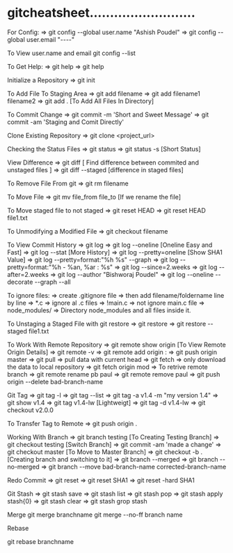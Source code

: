 # gitcheatsheet..........................

For Config:
=> git config --global user.name "Ashish Poudel" => git config --global user.email "----"

To View user.name and email
git config --list

To Get Help:
=> git help => git help

Initialize a Repository
=> git init

To Add File To Staging Area
=> git add filename => git add filename1 filename2 => git add . [To Add All Files In Directory]

To Commit Change
=> git commit -m 'Short and Sweet Message' => git commit -am 'Staging and Comit Directly'

Clone Existing Repository
=> git clone <project_url>

Checking the Status Files
=> git status => git status -s [Short Status]

View Difference
=> git diff [ Find difference between commited and unstaged files ] => git diff --staged [difference in staged files]

To Remove File From git
=> git rm filename

To Move File
=> git mv file_from file_to [If we rename the file]

To Move staged file to not staged
=> git reset HEAD => git reset HEAD file1.txt

To Unmodifying a Modified File
=> git checkout filename

To View Commit History
=> git log => git log --oneline [Oneline Easy and Fast] => git log --stat [More History] => git log --pretty=oneline [Show SHA1 Value] => git log --pretty=format:"%h %s" --graph => git log --pretty=format:"%h - %an, %ar : %s" => git log --since=2.weeks => git log --after=2.weeks => git log --author "Bishworaj Poudel" => git log --oneline --decorate --graph --all

To ignore files:
=> create .gitignore file => then add filename/foldername line by line => *.c => ignore al .c files => !main.c => not ignore main.c file => node_modules/ => Directory node_modules and all files inside it.

To Unstaging a Staged File with git restore
=> git restore => git restore --staged file1.txt

To Work With Remote Repository
=> git remote show origin [To View Remote Origin Details] => git remote -v => git remote add origin : => git push origin master => git pull => pull data with current head => git fetch => only download the data to local repository => git fetch origin mod => To retrive remote branch => git remote rename pb paul => git remote remove paul => git push origin --delete bad-branch-name

Git Tag
=> git tag -l => git tag --list => git tag -a v1.4 -m "my version 1.4" => git show v1.4 => git tag v1.4-lw [Lightweigt] => git tag -d v1.4-lw => git checkout v2.0.0

To Transfer Tag to Remote
=> git push origin .

Working With Branch
=> git branch testing [To Creating Testing Branch] => git checkout testing [Switch Branch] => git commit -am 'made a change' => git checkout master [To Move to Master Branch] => git checkout -b .[Creating branch and switching to it] => git branch --merged => git branch --no-merged => git branch --move bad-branch-name corrected-branch-name

Redo Commit
=> git reset => git reset SHA1 => git reset -hard SHA1

Git Stash
=> git stash save => git stash list => git stash pop => git stash apply stash{0} => git stash clear => git stash grop stash

Merge
git merge branchname git merge --no-ff branch name

Rebase

git rebase branchname
